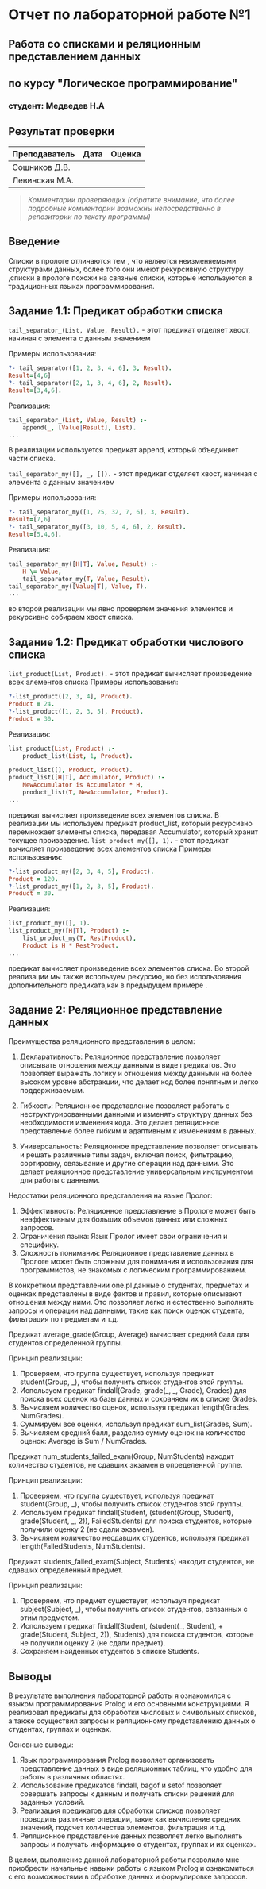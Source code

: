 # Отчет по лабораторной работе №1
## Работа со списками и реляционным представлением данных
## по курсу "Логическое программирование"

### студент: Медведев Н.А

## Результат проверки

| Преподаватель     | Дата         |  Оценка       |
|-------------------|--------------|---------------|
| Сошников Д.В. |              |               |
| Левинская М.А.|              |               |

> *Комментарии проверяющих (обратите внимание, что более подробные комментарии возможны непосредственно в репозитории по тексту программы)*


## Введение

Списки в прологе отличаются тем , что являются неизменяемыми структурами данных, более того они имеют рекурсивную структуру ,cписки в прологе похожи на связные списки, которые используются в традиционных языках программирования.

## Задание 1.1: Предикат обработки списка

`tail_separator_(List, Value, Result).` - этот предикат отделяет хвост, начиная с элемента с данным значением

Примеры использования:
```prolog
?- tail_separator([1, 2, 3, 4, 6], 3, Result).
Result=[4,6]
?- tail_separator([2, 1, 3, 4, 6], 2, Result).
Result=[3,4,6].
```

Реализация:
```prolog
tail_separator_(List, Value, Result) :- 
    append(_, [Value|Result], List).
...
```

В  реализации используется предикат append, который объединяет части списка.

`tail_separator_my([], _, []).` - этот предикат отделяет хвост, начиная с элемента с данным значением

Примеры использования:
```prolog
?- tail_separator_my([1, 25, 32, 7, 6], 3, Result).
Result=[7,6]
?- tail_separator_my([3, 10, 5, 4, 6], 2, Result).
Result=[5,4,6].
```

Реализация:
```prolog
tail_separator_my([H|T], Value, Result) :-
    H \= Value,
    tail_separator_my(T, Value, Result).
tail_separator_my([Value|T], Value, T).
...
```
во второй реализации мы явно проверяем значения элементов и рекурсивно собираем хвост списка.

## Задание 1.2: Предикат обработки числового списка
`list_product(List, Product).` - этот предикат вычисляет произведение всех элементов списка
Примеры использования:
```prolog
?-list_product([2, 3, 4], Product). 
Product = 24.
?-list_product([1, 2, 3, 5], Product). 
Product = 30.
```

Реализация:
```prolog
list_product(List, Product) :-
    product_list(List, 1, Product).

product_list([], Product, Product).
product_list([H|T], Accumulator, Product) :-
    NewAccumulator is Accumulator * H,
    product_list(T, NewAccumulator, Product).
...
```
предикат  вычисляет произведение всех элементов списка. В  реализации мы используем предикат product_list, который рекурсивно перемножает элементы списка, передавая Accumulator, который хранит текущее произведение. 
`list_product_my([], 1).` - этот предикат вычисляет произведение всех элементов списка
Примеры использования:
```prolog
?-list_product_my([2, 3, 4, 5], Product). 
Product = 120.
?-list_product_my([1, 2, 3, 5], Product). 
Product = 30.
```

Реализация:
```prolog
list_product_my([], 1).
list_product_my([H|T], Product) :-
    list_product_my(T, RestProduct),
    Product is H * RestProduct.
...
```
предикат  вычисляет произведение всех элементов списка. Во второй реализации мы также используем рекурсию, но без использования дополнительного предиката,как в предыдущем примере .
## Задание 2: Реляционное представление данных

Преимущества реляционного представления в целом:

1. Декларативность: Реляционное представление позволяет описывать отношения между данными в виде предикатов. Это позволяет выражать логику и отношения между данными на более высоком уровне абстракции, что делает код более понятным и легко поддерживаемым.

2. Гибкость: Реляционное представление позволяет работать с неструктурированными данными и изменять структуру данных без необходимости изменения кода. Это делает реляционное представление более гибким и адаптивным к изменениям в данных.

3. Универсальность: Реляционное представление позволяет описывать и решать различные типы задач, включая поиск, фильтрацию, сортировку, связывание и другие операции над данными. Это делает реляционное представление универсальным инструментом для работы с данными.

Недостатки реляционного представления на языке Пролог:

1. Эффективность: Реляционное представление в Прологе может быть неэффективным для больших объемов данных или сложных запросов. 
2. Ограничения языка: Язык Пролог имеет свои ограничения и специфику.
3. Сложность понимания: Реляционное представление данных в Прологе может быть сложным для понимания и использования для программистов, не знакомых с логическим программированием. 

В конкретном представлении one.pl  данные о студентах, предметах и оценках представлены в виде фактов и правил, которые описывают отношения между ними. Это позволяет легко и естественно выполнять запросы и операции над данными, такие как поиск оценок студента, фильтрация по предметам и т.д. 

Предикат average_grade(Group, Average) вычисляет средний балл для студентов определенной группы. 

Принцип реализации:
1. Проверяем, что группа существует, используя предикат student(Group, _), чтобы получить список студентов этой группы.
2. Используем предикат findall(Grade, grade(_, _, Grade), Grades) для поиска всех оценок из базы данных и сохраняем их в списке Grades.
3. Вычисляем количество оценок, используя предикат length(Grades, NumGrades).
4. Суммируем все оценки, используя предикат sum_list(Grades, Sum).
5. Вычисляем средний балл, разделив сумму оценок на количество оценок: Average is Sum / NumGrades.

Предикат num_students_failed_exam(Group, NumStudents) находит количество студентов, не сдавших экзамен в определенной группе.

Принцип реализации:
1. Проверяем, что группа существует, используя предикат student(Group, _), чтобы получить список студентов этой группы.
2. Используем предикат findall(Student, (student(Group, Student), grade(Student, _, 2)), FailedStudents) для поиска студентов, которые получили оценку 2 (не сдали экзамен).
3. Вычисляем количество несдавших студентов, используя предикат length(FailedStudents, NumStudents).

Предикат students_failed_exam(Subject, Students) находит студентов, не сдавших определенный предмет.

Принцип реализации:
1. Проверяем, что предмет существует, используя предикат subject(Subject, _), чтобы получить список студентов, связанных с этим предметом.
2. Используем предикат findall(Student, (student(_, Student), \+ grade(Student, Subject, 2)), Students) для поиска студентов, которые не получили оценку 2 (не сдали предмет).
3. Сохраняем найденных студентов в списке Students.

## Выводы
В результате выполнения лабораторной работы я ознакомился с языком программирования Prolog и его основными конструкциями. Я реализовал предикаты для обработки числовых и символьных списков, а также осуществил запросы к реляционному представлению данных о студентах, группах и оценках.

Основные выводы:
1. Язык программирования Prolog позволяет организовать представление данных в виде реляционных таблиц, что удобно для работы в различных областях.
2. Использование предикатов findall, bagof и setof позволяет совершать запросы к данным и получать списки решений для заданных условий.
3. Реализация предикатов для обработки списков позволяет проводить различные операции, такие как вычисление средних значений, подсчет количества элементов, фильтрация и т.д.
4. Реляционное представление данных позволяет легко выполнять запросы и получать информацию о студентах, группах и их оценках.

В целом, выполнение данной лабораторной работы позволило мне приобрести начальные навыки работы с языком Prolog и ознакомиться с его возможностями в обработке данных и формулировке запросов.

